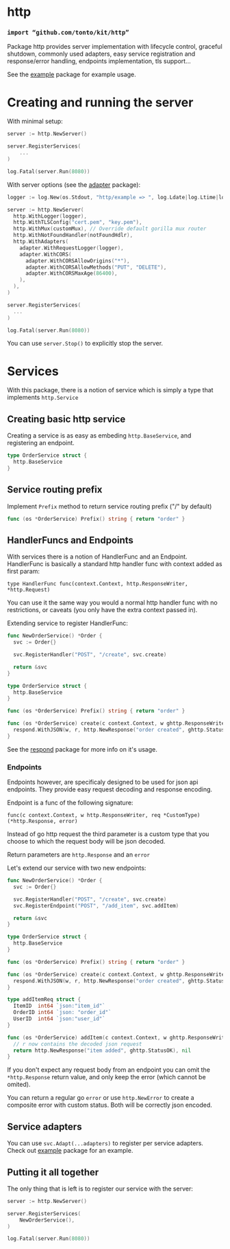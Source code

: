 # http
### `import “github.com/tonto/kit/http”`
Package http provides server implementation with lifecycle control, graceful shutdown, commonly used 
adapters, easy service registration and response/error handling, endpoints implementation, tls support...

See the [example](example/) package for example usage.

# Creating and running the server
With minimal setup:
```go
server := http.NewServer()

server.RegisterServices(
	...
)

log.Fatal(server.Run(8080))
```

With server options (see the [adapter](adapter/) package):
```go
logger := log.New(os.Stdout, "http/example => ", log.Ldate|log.Ltime|log.Lshortfile)

server := http.NewServer(
  http.WithLogger(logger),
  http.WithTLSConfig("cert.pem", "key.pem"),
  http.WithMux(customMux), // Override default gorilla mux router
  http.WithNotFoundHandler(notFoundHdlr),
  http.WithAdapters(
    adapter.WithRequestLogger(logger),
    adapter.WithCORS(
      adapter.WithCORSAllowOrigins("*"),
      adapter.WithCORSAllowMethods("PUT", "DELETE"),
      adapter.WithCORSMaxAge(86400),
    ),
  ),
)

server.RegisterServices(
  ...
)

log.Fatal(server.Run(8080))
```

You can use `server.Stop()` to explicitly stop the server.

# Services
With this package, there is a notion of service which is simply a type that implements `http.Service`

## Creating basic http service
Creating a service is as easy as embeding `http.BaseService`, and registering an endpoint.
```go
type OrderService struct {
  http.BaseService
}
```

## Service routing prefix
Implement `Prefix` method to return service routing prefix ("/" by default)
```go
func (os *OrderService) Prefix() string { return "order" }
```

## HandlerFuncs and Endpoints
With services there is a notion of HandlerFunc and an Endpoint.
HandlerFunc is basically a standard http handler func with context added as first param:

`type HandlerFunc func(context.Context, http.ResponseWriter, *http.Request)`

You can use it the same way you would a normal http handler func with no restrictions,
or caveats (you only have the extra context passed in).

Extending service to register HandlerFunc:

```go
func NewOrderService() *Order {
  svc := Order{}

  svc.RegisterHandler("POST", "/create", svc.create)

  return &svc
}

type OrderService struct {
  http.BaseService
}

func (os *OrderService) Prefix() string { return "order" }

func (os *OrderService) create(c context.Context, w ghttp.ResponseWriter, r *ghttp.Request) {
  respond.WithJSON(w, r, http.NewResponse("order created", ghttp.StatusOK))
}
```

See the [respond](respond/) package for more info on it's usage.

### Endpoints
Endpoints however, are specificaly designed to be used for json api endpoints.
They provide easy request decoding and response encoding.

Endpoint is a func of the following signature:

`func(c context.Context, w http.ResponseWriter, req *CustomType) (*http.Response, error)`

Instead of go http request the third parameter is a custom type that you choose to which 
the request body will be json decoded.

Return parameters are `http.Response` and an `error`

Let's extend our service with two new endpoints:
```go
func NewOrderService() *Order {
  svc := Order{}

  svc.RegisterHandler("POST", "/create", svc.create)
  svc.RegisterEndpoint("POST", "/add_item", svc.addItem)

  return &svc
}

type OrderService struct {
  http.BaseService
}

func (os *OrderService) Prefix() string { return "order" }

func (os *OrderService) create(c context.Context, w ghttp.ResponseWriter, r *ghttp.Request) {
  respond.WithJSON(w, r, http.NewResponse("order created", ghttp.StatusOK))
}

type addItemReq struct {
  ItemID  int64 `json:"item_id"`
  OrderID int64 `json: "order_id"`
  UserID  int64 `json:"user_id"`
}

func (os *OrderService) addItem(c context.Context, w ghttp.ResponseWriter, r *addItemReq) (*http.Response, error) {
  // r now contains the decoded json request
  return http.NewResponse("item added", ghttp.StatusOK), nil
}
```

If you don't expect any request body from an endpoint you can omit the `*http.Response` return value,
and only keep the error (which cannot be omited).

You can return a regular go `error` or use `http.NewError` to create a composite error with custom status.
Both will be correctly json encoded.

## Service adapters
You can use `svc.Adapt(...adapters)` to register per service adapters.
Check out [example](example/) package for an example.

## Putting it all together
The only thing that is left is to register our service with the server:
```go
server := http.NewServer()

server.RegisterServices(
	NewOrderService(),
)

log.Fatal(server.Run(8080))
```
